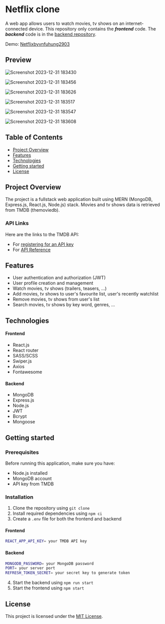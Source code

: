 # Netflix clone

A web app allows users to watch movies, tv shows on an internet-connected device. This repository only contains the **_frontend_** code. The **_backend_** code is in the [backend repository](https://github.com/vnFuhung2903/netflix-clone-server).

Demo: [Netflixbyvnfuhung2903](https://netflixbyvnfuhung2903.vercel.app)

## Preview

![Screenshot 2023-12-31 183430](https://github.com/vnFuhung2903/netflix-clone-client/assets/105798742/e57e0605-268e-45fa-8f15-587985c6a33f)

![Screenshot 2023-12-31 183456](https://github.com/vnFuhung2903/netflix-clone-client/assets/105798742/a296531f-31f0-4da2-bf75-b06e786e893b)

![Screenshot 2023-12-31 183626](https://github.com/vnFuhung2903/netflix-clone-client/assets/105798742/758e0a19-e2c3-4d69-99eb-c9938160ee5c)

![Screenshot 2023-12-31 183517](https://github.com/vnFuhung2903/netflix-clone-client/assets/105798742/a818b8ae-a6ee-4d06-b17f-861421b2007b)

![Screenshot 2023-12-31 183547](https://github.com/vnFuhung2903/netflix-clone-client/assets/105798742/5669bc89-955f-45bb-bb8c-6b28d9bce088)

![Screenshot 2023-12-31 183608](https://github.com/vnFuhung2903/netflix-clone-client/assets/105798742/af97ecfe-421b-46cf-84ba-d42dc4bc29c4)

## Table of Contents

- [Project Overview](#project-overview)
- [Features](#features)
- [Technologies](#technologies)
- [Getting started](#getting-started)
- [License](#license)

## Project Overview

The project is a fullstack web application built using MERN (MongoDB, Express.js, React.js, Node.js) stack. Movies and tv shows data is retrieved from TMDB (themoviedb). 

### API Links

Here are the links to the TMDB API:

- For [registering for an API key](https://www.themoviedb.org/settings/api)
- For [API Reference](https://developer.themoviedb.org/reference)

## Features

- User authentication and authorization (JWT)
- User profile creation and management
- Watch movies, tv shows (trailers, teasers, ...)
- Add movies, tv shows to user's favourite list, user's recently watchlist
- Remove movies, tv shows from user's list
- Search movies, tv shows by key word, genres, ...

## Technologies

#### Frontend

- React.js
- React router
- SASS/SCSS
- Swiper.js
- Axios
- Fontawesome

#### Backend

- MongoDB
- Express.js
- Node.js
- JWT
- Bcrypt
- Mongoose

## Getting started

### Prerequisites

Before running this application, make sure you have:

- Node.js installed
- MongoDB account
- API key from TMDB

### Installation

1. Clone the repository using `git clone`
2. Install required dependencies using `npm ci`
3. Create a `.env` file for both the frontend and backend

#### Frontend

```bash
REACT_APP_API_KEY= your TMDB API key
```

#### Backend

```bash
MONGODB_PASSWORD= your MongoDB password
PORT= your server port
REFRESH_TOKEN_SECRET= your secret key to generate token
```

4. Start the backend using `npm run start`
5. Start the frontend using `npm start`

## License

This project is licensed under the [MIT License](LICENSE).
